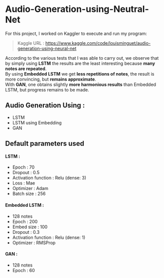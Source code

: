 # Audio-Generation-using-Neutral-Net

For this project, I worked on Kaggler to execute and run my program: 
> Kaggle URL : https://www.kaggle.com/code/louisminguet/audio-generation-using-neural-net

According to the various tests that I was able to carry out, we observe that by simply using **LSTM** the results are the least interesting because **many notes are repeated**.<br>
By using **Embedded LSTM** we get **less repetitions of notes**, the result is more convincing, but **remains approximate**.<br>
With **GAN**, one obtains slightly **more harmonious results** than Embedded LSTM, but progress remains to be made.

## Audio Generation Using :
* LSTM
* LSTM using Embedding
* GAN

## Default parameters used 

#### LSTM :
- Epoch : 70
- Dropout : 0.5
- Activation function : Relu (dense: 3)
- Loss : Mae
- Optimizer : Adam
- Batch size : 256

#### Embedded LSTM :
- 128 notes
- Epoch : 200
- Embed size : 100
- Dropout : 0.3
- Activation function : Relu (dense: 1)
- Optimizer : RMSProp

#### GAN : 
- 128 notes
- Epoch : 60

